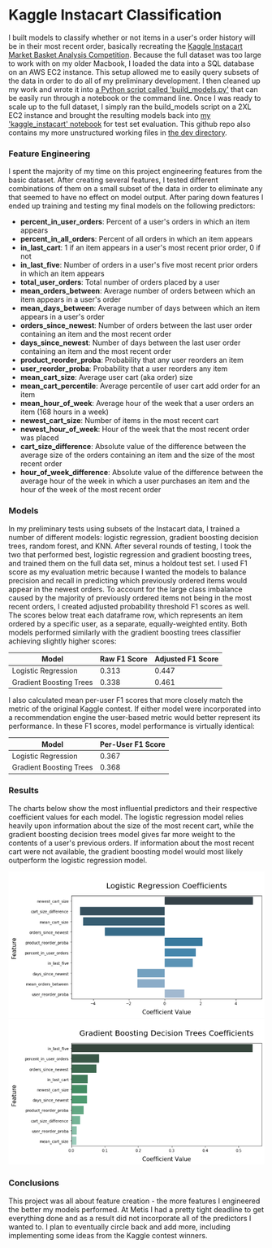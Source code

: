 # Kaggle Instacart Classification

I built models to classify whether or not items in a user's order history will be in their most recent order, basically recreating the [Kaggle Instacart Market Basket Analysis Competition](https://www.kaggle.com/c/instacart-market-basket-analysis/overview/description). Because the full dataset was too large to work with on my older Macbook, I loaded the data into a SQL database on an AWS EC2 instance. This setup allowed me to easily query subsets of the data in order to do all of my preliminary development. I then cleaned up my work and wrote it into [a Python script called 'build_models.py'](code/build_models.py) that can be easily run through a notebook or the command line. Once I was ready to scale up to the full dataset, I simply ran the build_models script on a 2XL EC2 instance and brought the resulting models back into [my 'kaggle_instacart' notebook](kaggle_instacart.ipynb) for test set evaluation. This github repo also contains my more unstructured working files in [the dev directory](dev).

### Feature Engineering

I spent the majority of my time on this project engineering features from the basic dataset. After creating several features, I tested different combinations of them on a small subset of the data in order to eliminate any that seemed to have no effect on model output. After paring down features I ended up training and testing my final models on the following predictors:
* **percent_in_user_orders**: Percent of a user's orders in which an item appears
* **percent_in_all_orders**: Percent of all orders in which an item appears
* **in_last_cart**: 1 if an item appears in a user's most recent prior order, 0 if not
* **in_last_five**: Number of orders in a user's five most recent prior orders in which an item appears
* **total_user_orders**: Total number of orders placed by a user
* **mean_orders_between**: Average number of orders between which an item appears in a user's order
* **mean_days_between**: Average number of days between which an item appears in a user's order
* **orders_since_newest**: Number of orders between the last user order containing an item and the most recent order
* **days_since_newest**: Number of days between the last user order containing an item and the most recent order
* **product_reorder_proba**: Probability that any user reorders an item
* **user_reorder_proba**: Probability that a user reorders any item
* **mean_cart_size**: Average user cart (aka order) size
* **mean_cart_percentile**: Average percentile of user cart add order for an item
* **mean_hour_of_week**: Average hour of the week that a user orders an item (168 hours in a week)
* **newest_cart_size**: Number of items in the most recent cart
* **newest_hour_of_week**: Hour of the week that the most recent order was placed
* **cart_size_difference**: Absolute value of the difference between the average size of the orders containing an item and the size of the most recent order
* **hour_of_week_difference**: Absolute value of the difference between the average hour of the week in which a user purchases an item and the hour of the week of the most recent order

### Models

In my preliminary tests using subsets of the Instacart data, I trained a number of different models: logistic regression, gradient boosting decision trees, random forest, and KNN. After several rounds of testing, I took the two that performed best, logistic regression and gradient boosting trees, and trained them on the full data set, minus a holdout test set. I used F1 score as my evaluation metric because I wanted the models to balance precision and recall in predicting which previously ordered items would appear in the newest orders. To account for the large class imbalance caused by the majority of previously ordered items not being in the most recent orders, I created adjusted probability threshold F1 scores as well. The scores below treat each dataframe row, which represents an item ordered by a specific user, as a separate, equally-weighted entity. Both models performed similarly with the gradient boosting trees classifier achieving slightly higher scores:

| Model                   | Raw F1 Score | Adjusted F1 Score |
| ----------------------- | ------------ | ----------------- |
| Logistic Regression     | 0.313        | 0.447             |
| Gradient Boosting Trees | 0.338        | 0.461             |

I also calculated mean per-user F1 scores that more closely match the metric of the original Kaggle contest. If either model were incorporated into a recommendation engine the user-based metric would better represent its performance. In these F1 scores, model performance is virtually identical:

| Model                   | Per-User F1 Score |
| ----------------------- | ----------------- |
| Logistic Regression     | 0.367             |
| Gradient Boosting Trees | 0.368             |

### Results

The charts below show the most influential predictors and their respective coefficient values for each model. The logistic regression model relies heavily upon information about the size of the most recent cart, while the gradient boosting decision trees model gives far more weight to the contents of a user's previous orders. If information about the most recent cart were not available, the gradient boosting model would most likely outperform the logistic regression model.

![logistic regression model coefficients](img/lrm_coef.png)
![gradient boosting decision trees model coefficients](img/gbm_coef.png)

### Conclusions

This project was all about feature creation - the more features I engineered the better my models performed. At Metis I had a pretty tight deadline to get everything done and as a result did not incorporate all of the predictors I wanted to. I plan to eventually circle back and add more, including implementing some ideas from the Kaggle contest winners.
